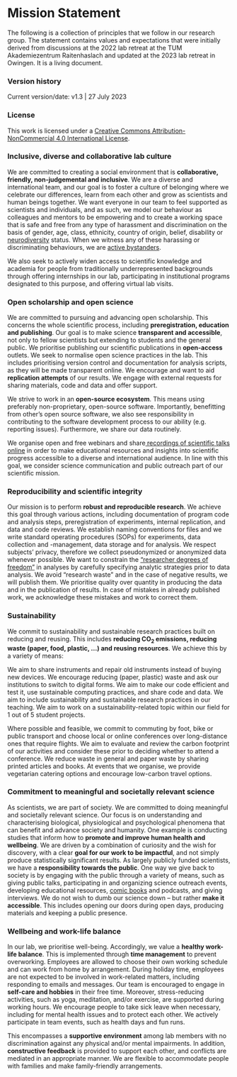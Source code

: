 # Mission Statement

The following is a collection of principles that we follow in our research group. The statement contains values and expectations that were initially derived from discussions at the 2022 lab retreat at the TUM Akademiezentrum Raitenhaslach and updated at the 2023 lab retreat in Owingen. It is a living document.

### Version history

Current version/date: v1.3 | 27 July 2023

### License

This work is licensed under a [Creative Commons Attribution-NonCommercial 4.0 International License](https://creativecommons.org/licenses/by/4.0/).

### Inclusive, diverse and collaborative lab culture

We are committed to creating a social environment that is **collaborative, friendly, non-judgemental and inclusive**. We are a diverse and international team, and our goal is to foster a culture of belonging where we celebrate our differences, learn from each other and grow as scientists and human beings together. We want everyone in our team to feel supported as scientists and individuals, and as such, we model our behaviour as colleagues and mentors to be empowering and to create a working space that is safe and free from any type of harassment and discrimination on the basis of gender, age, class, ethnicity, country of origin, belief, disability or [neurodiversity](https://www.health.harvard.edu/blog/what-is-neurodiversity-202111232645) status. When we witness any of these harassing or discriminating behaviours, we are [active bystanders](https://web.mit.edu/bystanders/definition/index.html).

We also seek to actively widen access to scientific knowledge and academia for people from traditionally underrepresented backgrounds through offering internships in our lab, participating in institutional programs designated to this purpose, and offering virtual lab visits.

### Open scholarship and open science

We are committed to pursuing and advancing open scholarship. This concerns the whole scientific process, including **preregistration, education and publishing**. Our goal is to make science **transparent and accessible**, not only to fellow scientists but extending to students and the general public. We prioritise publishing our scientific publications in **open-access** outlets. We seek to normalise open science practices in the lab. This includes prioritising version control and documentation for analysis scripts, as they will be made transparent online. We encourage and want to aid **replication attempts** of our results. We engage with external requests for sharing materials, code and data and offer support.

We strive to work in an **open-source ecosystem**. This means using preferably non-proprietary, open-source software. Importantly, benefitting from other’s open source software, we also see responsibility in contributing to the software development process to our ability (e.g. reporting issues). Furthermore, we share our data routinely.

We organise open and free webinars and share[ recordings of scientific talks online](https://www.youtube.com/channel/UCTrGLi-baRDhagV8ckBFgPQ/featured) in order to make educational resources and insights into scientific progress accessible to a diverse and international audience. In line with this goal, we consider science communication and public outreach part of our scientific mission.

### Reproducibility and scientific integrity

Our mission is to perform **robust and reproducible research**. We achieve this goal through various actions, including documentation of program code and analysis steps, preregistration of experiments, internal replication, and data and code reviews. We establish naming conventions for files and we write standard operating procedures (SOPs) for experiments, data collection and -management, data storage and for analysis. We respect subjects’ privacy, therefore we collect pseudonymized or anonymized data whenever possible.
We want to constrain the [“researcher degrees of freedom”](https://doi.org/10.3389/fpsyg.2016.01832) in analyses by carefully specifying analytic strategies prior to data analysis. We avoid “research waste” and in the case of negative results, we will publish them. We prioritise quality over quantity in producing the data and in the publication of results. In case of mistakes in already published work, we acknowledge these mistakes and work to correct them.

### Sustainability

We commit to sustainability and sustainable research practices built on reducing and reusing. This includes **reducing CO<sub>2</sub> emissions, reducing waste (paper, food, plastic, …) and reusing resources**. We achieve this by a variety of means:

We aim to share instruments and repair old instruments instead of buying new devices. We encourage reducing (paper, plastic) waste and ask our institutions to switch to digital forms. We aim to make our code efficient and test it, use sustainable computing practices, and share code and data. We aim to include sustainability and sustainable research practices in our teaching. We aim to work on a sustainability-related topic within our field for 1 out of 5 student projects.

Where possible and feasible, we commit to commuting by foot, bike or public transport and choose local or online conferences over long-distance ones that require flights. We aim to evaluate and review the carbon footprint of our activities and consider these prior to deciding whether to attend a conference. We reduce waste in general and paper waste by sharing printed articles and books. At events that we organise, we provide vegetarian catering options and encourage low-carbon travel options.

### Commitment to meaningful and societally relevant science

As scientists, we are part of society. We are committed to doing meaningful and societally relevant science. Our focus is on understanding and characterising biological, physiological and psychological phenomena that can benefit and advance society and humanity. One example is conducting studies that inform how to **promote and improve human health and wellbeing**. We are driven by a combination of curiosity and the wish for discovery, with a clear **goal for our work to be impactful**, and not simply produce statistically significant results. As largely publicly funded scientists, we have a **responsibility towards the public**.
One way we give back to society is by engaging with the public through a variety of means, such as giving public talks, participating in and organizing science outreach events, developing educational resources, [comic books](https://enlightenyourclock.org/) and podcasts, and giving interviews. We do not wish to dumb our science down – but rather **make it accessible**. This includes opening our doors during open days, producing materials and keeping a public presence.

### Wellbeing and work-life balance

In our lab, we prioritise well-being. Accordingly, we value a **healthy work-life balance**. This is implemented through **time management** to prevent overworking. Employees are allowed to choose their own working schedule and can work from home by arrangement. During holiday time, employees are not expected to be involved in work-related matters, including responding to emails and messages. Our team is encouraged to engage in **self-care and hobbies** in their free time. Moreover, stress-reducing activities, such as yoga, meditation, and/or exercise, are supported during working hours. We encourage people to take sick leave when necessary, including for mental health issues and to protect each other. We actively participate in team events, such as health days and fun runs.

This encompasses a **supportive environment** among lab members with no discrimination against any physical and/or mental impairments. In addition, **constructive feedback** is provided to support each other, and conflicts are mediated in an appropriate manner. We are flexible to accommodate people with families and make family-friendly arrangements.
